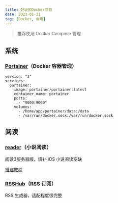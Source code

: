 ```yaml
---
title: 好玩的Docker项目
date: 2023-01-31
tag: [Docker, 自用]
---
```


> 推荐使用 Docker Compose 管理

## 系统

### [Portainer][]（Docker 容器管理）

```
version: "3"
services:
  portainer:
    image: portainer/portainer:latest
    container_name: portainer
    ports:
      - "9000:9000"
    volumes:
      - /home/app/portainer/data:/data
      - /var/run/docker.sock:/var/run/docker.sock
```

## 阅读

### [reader][]（小说阅读）

阅读3服务器版，填补 iOS 小说阅读空缺

[搭建教程][阅读3.0服务器版搭建]

### [RSSHub][]（RSS 订阅）

RSS 生成器，适配程度很完整

​​<!-- +++++++++ 下面是引用式链接 +++++++++ -->

[Portainer]: https://github.com/portainer/portainer

[reader]: https://github.com/hectorqin/reader

[RSSHub]: https://github.com/DIYgod/RSSHub

[阅读3.0服务器版搭建]: /01_daliy/220820_阅读3.0Web版搭建.html
